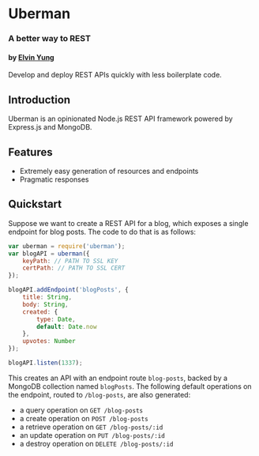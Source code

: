 # Uberman
### A better way to REST
#### by [Elvin Yung](https://github.com/elvinyung)

Develop and deploy REST APIs quickly with less boilerplate code.

## Introduction
Uberman is an opinionated Node.js REST API framework powered by Express.js and MongoDB. 

## Features
* Extremely easy generation of resources and endpoints
* Pragmatic responses

## Quickstart
Suppose we want to create a REST API for a blog, which exposes a single endpoint for blog posts. The code to do that is as follows:
    
```javascript
var uberman = require('uberman');
var blogAPI = uberman({
    keyPath: // PATH TO SSL KEY
    certPath: // PATH TO SSL CERT
});

blogAPI.addEndpoint('blogPosts', {
    title: String,
    body: String,
    created: {
        type: Date,
        default: Date.now
    },
    upvotes: Number
});

blogAPI.listen(1337);
```

This creates an API with an endpoint route `blog-posts`, backed by a MongoDB collection named `blogPosts`. The following default operations on the endpoint, routed to `/blog-posts`, are also generated:
* a query operation on `GET /blog-posts`
* a create operation on `POST /blog-posts`
* a retrieve operation on `GET /blog-posts/:id`
* an update operation on `PUT /blog-posts/:id`
* a destroy operation on `DELETE /blog-posts/:id`